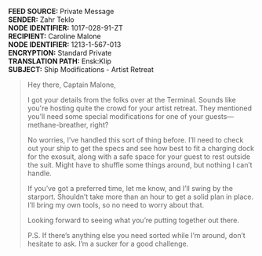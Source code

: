 **FEED SOURCE:** Private Message  
**SENDER:** Zahr Teklo  
**NODE IDENTIFIER:** 1017-028-91-ZT  
**RECIPIENT:** Caroline Malone  
**NODE IDENTIFIER:** 1213-1-567-013  
**ENCRYPTION:** Standard Private  
**TRANSLATION PATH:** Ensk:Klip  
**SUBJECT:** Ship Modifications - Artist Retreat  

> Hey there, Captain Malone,  
>  
> I got your details from the folks over at the Terminal. Sounds like you're hosting quite the crowd for your artist retreat. They mentioned you’ll need some special modifications for one of your guests—methane-breather, right?  
>  
> No worries, I’ve handled this sort of thing before. I’ll need to check out your ship to get the specs and see how best to fit a charging dock for the exosuit, along with a safe space for your guest to rest outside the suit. Might have to shuffle some things around, but nothing I can’t handle.  
>  
> If you’ve got a preferred time, let me know, and I’ll swing by the starport. Shouldn’t take more than an hour to get a solid plan in place. I’ll bring my own tools, so no need to worry about that.  
>  
> Looking forward to seeing what you’re putting together out there.  
>  
> P.S. If there’s anything else you need sorted while I’m around, don’t hesitate to ask. I’m a sucker for a good challenge.